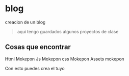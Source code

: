 # blog
creacion de un blog

>aqui tengo guardados algunos proyectos de clase

## Cosas que encontrar
Html Mokepon
Js Mokepon
css Mokepon 
Assets mokepon


Con esto puedes crea el tuyo